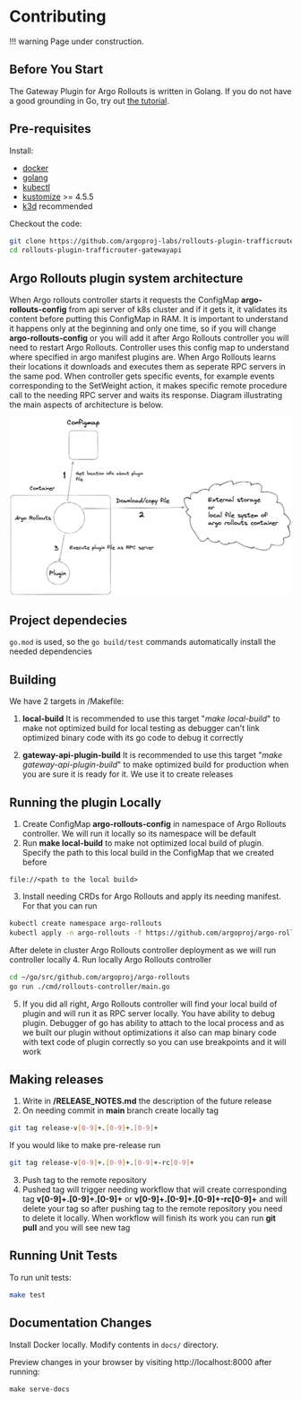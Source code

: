 # Contributing

!!! warning
    Page under construction.

## Before You Start
The Gateway Plugin for Argo Rollouts is written in Golang. If you do not have a good grounding in Go, try out [the tutorial](https://tour.golang.org/).

## Pre-requisites

Install:

* [docker](https://docs.docker.com/install/#supported-platforms)
* [golang](https://golang.org/)
* [kubectl](https://kubernetes.io/docs/tasks/tools/#kubectl)
* [kustomize](https://github.com/kubernetes-sigs/kustomize/releases) >= 4.5.5
* [k3d](https://k3d.io/) recommended


Checkout the code:

```bash
git clone https://github.com/argoproj-labs/rollouts-plugin-trafficrouter-gatewayapi.git
cd rollouts-plugin-trafficrouter-gatewayapi
```

## Argo Rollouts plugin system architecture

When Argo rollouts controller starts it requests the ConfigMap **argo-rollouts-config** from api server of k8s cluster and if it gets it, it validates its content before putting this ConfigMap in RAM. It is important to understand it happens only at the beginning and only one time, so if you will change **argo-rollouts-config** or you will add it after Argo Rollouts controller you will need to restart Argo Rollouts. Controller uses this config map to understand where specified in argo manifest plugins are. When Argo Rollouts learns their locations it downloads and executes them as seperate RPC servers in the same pod. When controller gets specific events, for example events corresponding to the SetWeight action, it makes specific remote procedure call to the needing RPC server and waits its response. Diagram illustrating the main aspects of architecture is below.

![Argo rollouts plugin system architecture](./images/contributing/argo-rollouts-plugin-system-architecture.png)


## Project dependecies

`go.mod` is used, so the `go build/test` commands automatically install the needed dependencies

## Building

We have 2 targets in /Makefile:
1. **local-build** It is recommended to use this target "*make local-build*" to make not optimized build for local testing as debugger can't link optimized binary code with its go code to debug it correctly

2. **gateway-api-plugin-build** It is recommended to use this target "*make gateway-api-plugin-build*" to make optimized build for production when you are sure it is ready for it. We use it to create releases


## Running the plugin Locally

1. Create ConfigMap **argo-rollouts-config** in namespace of Argo Rollouts controller. We will run it locally so its namespace will be default
2. Run **make local-build** to make not optimized local build of plugin. Specify the path to this local build in the ConfigMap that we created before
```
file://<path to the local build>
```
3. Install needing CRDs for Argo Rollouts and apply its needing manifest. For that you can run
```bash
kubectl create namespace argo-rollouts
kubectl apply -n argo-rollouts -f https://github.com/argoproj/argo-rollouts/releases/latest/download/install.yaml
```
After delete in cluster Argo Rollouts controller deployment as we will run controller locally
4. Run locally Argo Rollouts controller
```bash
cd ~/go/src/github.com/argoproj/argo-rollouts
go run ./cmd/rollouts-controller/main.go
```
5. If you did all right, Argo Rollouts controller will find your local build of plugin and will run it as RPC server locally. You have ability to debug plugin. Debugger of go has ability to attach to the local process and as we built our plugin without optimizations it also can map binary code with text code of plugin correctly so you can use breakpoints and it will work

## Making releases

1. Write in **/RELEASE_NOTES.md** the description of the future release
2. On needing commit in **main** branch create locally tag
```bash
git tag release-v[0-9]+.[0-9]+.[0-9]+
```
If you would like to make pre-release run
```bash
git tag release-v[0-9]+.[0-9]+.[0-9]+-rc[0-9]+
```
3. Push tag to the remote repository
4. Pushed tag will trigger needing workflow that will create corresponding tag **v[0-9]+.[0-9]+.[0-9]+** or **v[0-9]+.[0-9]+.[0-9]+-rc[0-9]+** and will delete your tag so after pushing tag to the remote repository you need to delete it locally. When workflow will finish its work you can run **git pull** and you will see new tag

## Running Unit Tests

To run unit tests:
```bash
make test
```

<!-- ## Running E2E tests -->

<!-- The end-to-end tests need to run against a kubernetes cluster with the Argo Rollouts controller
running. The rollout controller can be started with the command:

```
make start-e2e
```

Start and prepare your cluster for e2e tests:

```
k3d cluster create
kubectl create ns argo-rollouts
kubectl apply -k manifests/crds
kubectl apply -f test/e2e/crds
```

Then run the e2e tests:

```
make test-e2e
```

To run a subset of e2e tests, you need to specify the suite with `-run`, and the specific test regex with `-testify.m`.

```
E2E_TEST_OPTIONS="-run 'TestCanarySuite' -testify.m 'TestCanaryScaleDownOnAbortNoTrafficRouting'" make test-e2e 
``` -->


## Documentation Changes

Install Docker locally.
Modify contents in `docs/` directory.

Preview changes in your browser by visiting http://localhost:8000 after running:

```shell
make serve-docs
```

<!-- To publish changes, run:

```shell
make release-docs
``` -->
